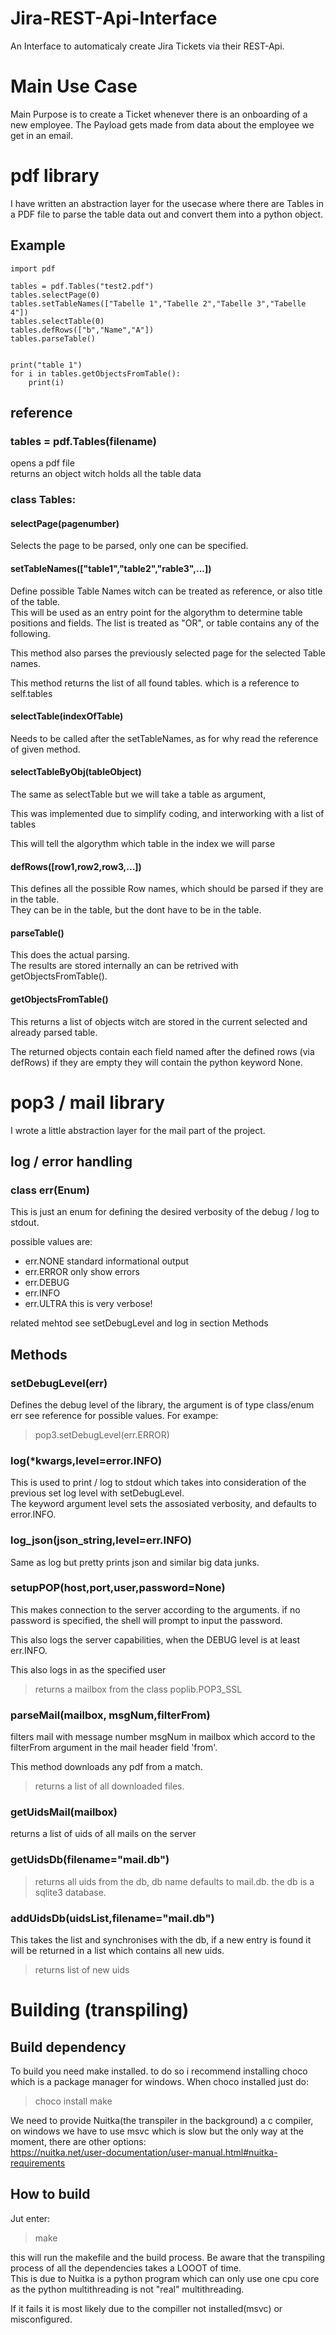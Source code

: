# Jira-REST-Api-Interface
An Interface to automaticaly create Jira Tickets via their REST-Api.

# Main Use Case
Main Purpose is to create a Ticket whenever there is an onboarding of a new employee.
The Payload gets made from data about the employee we get in an email. 

# pdf library
I have written an abstraction layer for the usecase where there are Tables in a PDF file to parse the table data out and convert them into a python object.
## Example
```
import pdf

tables = pdf.Tables("test2.pdf")
tables.selectPage(0)
tables.setTableNames(["Tabelle 1","Tabelle 2","Tabelle 3","Tabelle 4"])
tables.selectTable(0)
tables.defRows(["b","Name","A"])
tables.parseTable()


print("table 1")
for i in tables.getObjectsFromTable():
    print(i)
```
## reference
### tables = pdf.Tables(filename)

opens a pdf file  
returns an object witch holds all the table data

### class Tables:

#### selectPage(pagenumber)
Selects the page to be parsed, only one can be specified.

#### setTableNames(["table1","table2","rable3",...])
Define possible Table Names witch can be treated as reference, or also title of the table.  
This will be used as an entry point for the algorythm to determine table positions and fields.
The list is treated as "OR", or table contains any of the following.

This method also parses the previously selected page for the selected Table names.


This method returns the list of all found tables. which is a reference to self.tables
#### selectTable(indexOfTable)
Needs to be called after the setTableNames, as for why read the reference of given method.  
#### selectTableByObj(tableObject)
The same as selectTable but we will take a table as argument,

This was implemented due to simplify coding, and interworking with a list of tables

This will tell the algorythm which table in the index we will parse

#### defRows([row1,row2,row3,...])
This defines all the possible Row names, which should be parsed if they are in the table.  
They can be in the table, but the dont have to be in the table.  


#### parseTable()
This does the actual parsing.  
The results are stored internally an can be retrived with getObjectsFromTable().

#### getObjectsFromTable()
This returns a list of objects witch are stored in the current selected and already parsed table.


The returned objects contain each field named after the defined rows (via defRows) if they are empty they will contain the python keyword None.

# pop3 / mail library

I wrote a little abstraction layer for the mail part of the project.
## log / error handling

### class err(Enum)

This is just an enum for defining the desired verbosity of the debug / log to stdout.

possible values are:
- err.NONE   standard informational output
- err.ERROR  only show errors
- err.DEBUG
- err.INFO
- err.ULTRA  this is very verbose!

related mehtod see setDebugLevel and log in section Methods


## Methods

### setDebugLevel(err)

Defines the debug level of the library, the argument is of type class/enum err see reference for possible values. For exampe:
> pop3.setDebugLevel(err.ERROR)

### log(*kwargs,level=error.INFO)

This is used to print / log to stdout which takes into consideration of the previous set log level with setDebugLevel.  
The keyword argument level sets the assosiated verbosity, and defaults to error.INFO.

### log_json(json_string,level=err.INFO)

Same as log but pretty prints json and similar big data junks.

### setupPOP(host,port,user,password=None)

This makes connection to the server according to the arguments.
if no password is specified, the shell will prompt to input the password.

This also logs the server capabilities, when the DEBUG level is at least err.INFO.

This also logs in as the specified user

> returns a mailbox from the class poplib.POP3_SSL

### parseMail(mailbox, msgNum,filterFrom)

filters mail with message number msgNum in mailbox which accord to the filterFrom argument in the mail header field 'from'.

This method downloads any pdf from a match.

> returns a list of all downloaded files.


### getUidsMail(mailbox)

returns a list of uids of all mails on the server

### getUidsDb(filename="mail.db")

> returns all uids from the db, db name defaults to mail.db.
the db is a sqlite3 database.

### addUidsDb(uidsList,filename="mail.db")

This takes the list and synchronises with the db, if a new entry is found it will be returned in a list which contains all new uids.

> returns list of new uids

# Building (transpiling)
## Build dependency


To build you need make installed. to do so i recommend installing choco which is a package manager for windows.
When choco installed just do:
> choco install make

We need to provide Nuitka(the transpiler in the background) a c compiler, on windows we have to use msvc which is slow but the only way at the moment, there are other options:  
https://nuitka.net/user-documentation/user-manual.html#nuitka-requirements


## How to build

Jut enter:
> make

this will run the makefile and the build process. Be aware that the transpiling process of all the dependencies takes a LOOOT of time.  
This is due to Nuitka is a python program which can only use one cpu core as the python multithreading is not "real" multithreading.

If it fails it is most likely due to the compiller not installed(msvc) or misconfigured.
